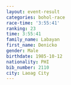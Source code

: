 ```yaml
---
layout: event-result 
categories: bohol-race 
race-time: '3:55:41'
ranking: 23
time: 3:55:41
family_name: Labayan
first_name: Denicko
gender: Male
birthdate: 1985-10-12
nationality: PHI
bib_number: 2110
city: Laoag City
---
```

